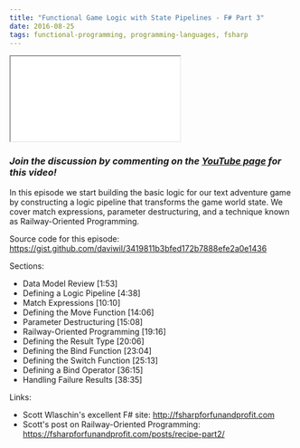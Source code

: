 ```yaml
---
title: "Functional Game Logic with State Pipelines - F# Part 3"
date: 2016-08-25
tags: functional-programming, programming-languages, fsharp
---
```


<div class="embed-responsive embed-responsive-16by9">
  <iframe class="embed-responsive-item" src="//www.youtube.com/embed/PFWYwr7Hhhg?rel=0" allowfullscreen></iframe>
</div>

### *Join the discussion by commenting on the [YouTube page](https://www.youtube.com/watch?v=PFWYwr7Hhhg) for this video!*

In this episode we start building the basic logic for our text adventure game by constructing a logic pipeline that transforms the game world state.  We cover match expressions, parameter destructuring, and a technique known as Railway-Oriented Programming.

Source code for this episode: https://gist.github.com/daviwil/3419811b3bfed172b7888efe2a0e1436

Sections:

- Data Model Review [1:53]
- Defining a Logic Pipeline [4:38]
- Match Expressions [10:10]
- Defining the Move Function [14:06]
- Parameter Destructuring [15:08]
- Railway-Oriented Programming [19:16]
- Defining the Result Type [20:06]
- Defining the Bind Function [23:04]
- Defining the Switch Function [25:13]
- Defining a Bind Operator [36:15]
- Handling Failure Results [38:35]

Links:

- Scott Wlaschin's excellent F# site: http://fsharpforfunandprofit.com
- Scott's post on Railway-Oriented Programming: https://fsharpforfunandprofit.com/posts/recipe-part2/

